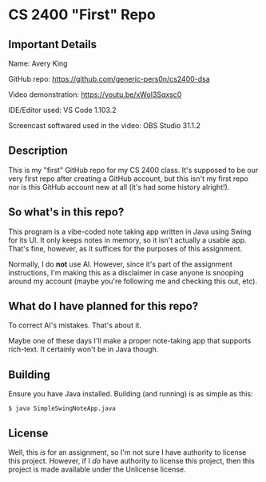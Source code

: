 # CS 2400 "First" Repo

## Important Details
Name: Avery King

GitHub repo: https://github.com/generic-pers0n/cs2400-dsa

Video demonstration: https://youtu.be/xWoI3Sqxsc0

IDE/Editor used: VS Code 1.103.2

Screencast softwared used in the video: OBS Studio 31.1.2

## Description
This is my "first" GitHub repo for my CS 2400 class. It's supposed to be our
very first repo after creating a GitHub account, but this isn't my first repo
nor is this GitHub account new at all (it's had some history alright!).

## So what's in this repo?
This program is a vibe-coded note taking app written in Java using Swing for
its UI. It only keeps notes in memory, so it isn't actually a usable app.
That's fine, however, as it suffices for the purposes of this assignment.

Normally, I do **not** use AI. However, since it's part of the assignment
instructions, I'm making this as a disclaimer in case anyone is snooping around
my account (maybe you're following me and checking this out, etc).

## What do I have planned for this repo?
To correct AI's mistakes. That's about it.

Maybe one of these days I'll make a proper note-taking app that supports
rich-text. It certainly won't be in Java though.

## Building

Ensure you have Java installed. Building (and running) is as simple as this:

```
$ java SimpleSwingNoteApp.java
```

## License
Well, this _is_ for an assignment, so I'm not sure I have authority to license
this project. However, if I _do_ have authority to license this project, then
this project is made available under the Unlicense license.
